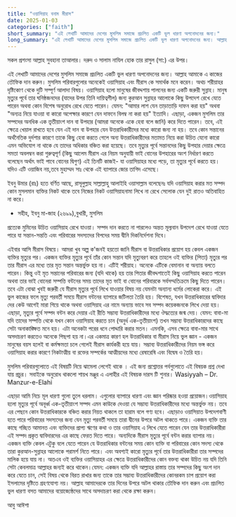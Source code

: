 ```yaml
---
title: "ওয়াসিয়াহ বনাম মীরাস"
date: 2025-01-03
categories: ["faith"]
short_summary: "এই লেখাটি আমাদের দেশের মুসলিম সমাজে প্রচলিত একটি ভুল ধারণা অপনোদনের জন্য।"
long_summary: "এই লেখাটি আমাদের দেশের মুসলিম সমাজে প্রচলিত একটি ভুল ধারণা অপনোদনের জন্য। আল্লাহ আমাকে এ কাজের তৌফিক দান করুন। মুসলিম পরিবারগুলোর অনেকেই ওয়াসিয়াহ এবং মীরাস কে সমার্থক মনে করেন। অথচ শরীয়াহর দৃষ্টিকোণ থেকে দুটি সম্পূর্ণ আলাদা বিষয়।"
---
```


সকল প্রশংসা আল্লাহ সুবহানা তাআলার। দরুদ ও সালাম নাযিল হোক তার রাসুল (সা:) এর উপর।

এই লেখাটি আমাদের দেশের মুসলিম সমাজে প্রচলিত একটি ভুল ধারণা অপনোদনের জন্য। আল্লাহ আমাকে এ কাজের তৌফিক দান করুন। মুসলিম পরিবারগুলোর অনেকেই ওয়াসিয়াহ এবং মীরাস কে সমার্থক মনে করেন। অথচ শরীয়াহর দৃষ্টিকোণ থেকে দুটি সম্পূর্ণ আলাদা বিষয়। ওয়াসিয়াহ হলো মানুষের জীবদ্দশায় পালনের জন্য একটি জরুরী সুন্নাহ। মানুষ মৃত্যুর পূর্বে তার ঘনিষ্ঠজনদের (যাদের উপর তিনি দায়িত্বশীল) জন্য কুরআন সুন্নাহর আলোকে কিছু উপদেশ রেখে যেতে পারেন অথবা কোন বিশেষ অনুরোধ রেখে যেতে পারেন। যেমন: "আমার লাশ যেন তাড়াতাড়ি দাফন করা হয়" অথবা "অন্যত্র নিয়ে যাওয়া বা কারো অপেক্ষার কারণে যেন দাফনে বিলম্ব না করা হয়" ইত্যাদি। এছাড়া, একজন মুসলিম তার সম্পদের  অনধিক এক তৃতীয়াংশ দান বা উপহার (আমরা অনেকে একে হেবা বলে জানি) করে দিতে পারেন। তবে, এই ক্ষেত্রে খেয়াল রাখতে হবে যেন এই দান বা উপহার যেন উত্তরাধিকারীদের  মধ্যে কারো জন্য না হয়। তবে কোন সন্তানের অর্থনৈতিক দুর্দশার কারণে তাকে কিছু  হেবা করতে গেলে অন্য উত্তরাধিকারীদের মতামত নিয়ে করা উচিত যেনো কারো এমন অভিযোগ না থাকে যে তাদের অধিকার বঞ্চিত করা হয়েছে।  তবে মৃত্যুর পূর্বে সন্তানদের কিছু উপহার দেয়ার ক্ষেত্রে সমতা অবলম্বন করা গুরুত্বপূর্ণ (কিছু আলেম মীরাস এর নিয়ম অনুযায়ী ভাই বোনের উপহারের অংশ নির্ধারণ করতে বলেছেন অর্থাৎ ভাই পাবে বোনের দ্বিগুণ)
এই তিনটি কাজই- যা  ওয়াসিয়াহর মধ্যে পড়ে, তা মৃত্যুর পূর্বে করতে হয়। যদিও এটি ওয়াজিব নয়,তবে মুহাম্মদ  সাঃ থেকে এই ব্যাপারে জোর তাগিদ এসেছে।

ইবনু উমার (রাঃ) হতে বর্ণিত আছে, রাসূলুল্লাহ সাল্লাল্লাহু আলাইহি ওয়াসাল্লাম বলেছেনঃ যদি ওয়াসিয়াহ করার মত সম্পদ কোন মুসলমান ব্যক্তির নিকট থাকে তবে নিজের নিকট ওয়াসিয়াহনামা লিখে না রেখে সেলোক যেন দুই রাতও অতিবাহিত না করে।

- সহীহ, ইবনু মা-জাহ (২৬৯৯),বুখারী, মুসলিম

প্রত্যেক মুমিনের উচিত ওয়াসিয়াহ রেখে যাওয়া। সম্পদ দান করতে না পারলেও অন্তত মূল্যবান উপদেশ রেখে যাওয়া যেতে পারে যা সন্তান-সন্ততি এবং পরিবারের সদস্যদের বিপদের সময় দ্বীনি দিকনির্দেশনা দিবে।

এইবার আসি মীরাস বিষয়ে। আমরা খুব অল্প ক'জনই হয়তো জানি মীরাস বা উত্তরাধিকার প্রয়োগ হয় কেবল একজন ব্যক্তির মৃত্যুর পর। একজন ব্যক্তির মৃত্যুর পূর্বে তাঁর কোন সন্তান যদি মৃত্যুবরণ করে তাহলে ওই ব্যক্তির (পিতা) মৃত্যুর পর তার মীরাস এর মধ্যে তার মৃত সন্তান অন্তর্ভুক্ত হয় না। এটিই শরীয়াহ। অনেকে এটিকে বেমানান বা অন্যায় বলতে পারেন। কিন্তু ওই মৃত সন্তানের পরিবারের জন্য (যদি থাকে) হয় তার পিতার জীবদ্দশাতেই কিছু ওয়াসিয়াহ করতে পারেন অথবা তার ভাই বোনেরা সম্পত্তি বন্টনের সময় তাদের মৃত ভাই বা বোনের পরিবারকে সর্বসম্মতিক্রমে কিছু দিতে পারেন। তবে এটা বোঝা খুবই জরুরী যে  মীরাস মৃত্যুর  পূর্বে লিখে যাওয়ার বিষয় নয় যেমনটা অন্যান্য ধর্মের লোকেরা করে।  এই ভুল কাজের ফলে মৃত্যু পরবর্তী সময়ে  মীরাস বন্টনের ব্যাপারে জটিলতা তৈরি হয়। বিশেষত, যখন উত্তরাধিকারের দ্বাবিদার দের কেউ  আগেই মারা গিয়ে থাকে অথবা ওয়াসিয়াহ এর  নামে অন্যায় ভাবে সব সম্পদ কয়েকজনকে লিখে দেয়া হয়। এছাড়া, মৃত্যুর পূর্বে সম্পদ বন্টন করে দেয়ার এই রীতি সম্ভাব্য উত্তরাধিকারীদের মধ্যে ঔদ্ধত্যের জন্ম দেয়। যেমন: বাবা-মা যদি তাদের সম্পত্তি থেকে যখন কোন ওয়াসিয়াহ করতে চান (অনুর্ধ এক-তৃতীয়াংশ) তখন সম্ভাব্য উত্তরাধিকারদের কাছে সেটা অনাকাঙ্ক্ষিত মনে হয়। এটা অনেকটা পরের ধনে পোদ্দারি করার মতন। এমনকি, এসব ক্ষেত্রে বাবা-মার সাথে অসদাচরণ করতেও অনেকে পিছপা হয় না।এর একমাত্র কারণ হল উত্তরাধিকার বা মীরাস নিয়ে ভুল জ্ঞান - একজন মানুষের বয়স হলেই বা কর্মক্ষমতা চলে গেলেই মীরাস কার্যকরী হয়ে যায়। সম্ভাব্য উত্তরাধিকারীদের নিয়ম ভঙ্গ করে ওয়াসিয়াহ করার কারণে নিকটাত্মীয় বা রক্তের সম্পর্কের আত্মীয়দের মধ্যে রেষারেষি এবং বিদ্বেষ ও তৈরি হয়।

মুসলিম পরিবারগুলোতে এই বিষয়টি নিয়ে ঝামেলা লেগেই থাকে  । এই জন্য প্রশ্নোত্তর পর্বগুলোতে এই বিষয়ক প্রশ্ন দেখা যায় প্রচুর। সবাইকে অনুরোধ থাকলো শায়খ মঞ্জুর এ এলাহীর এই বিষয়ক দারস টি শুনার।
Wasiyyah – Dr. Manzur-e-Elahi

এছাড়া আমি নিচে মূল ধারণা গুলো তুলে ধরলাম। এগুলোর ব্যাপারে ধারণা এবং জ্ঞান পরিষ্কার হওয়া প্রয়োজন।ওয়াসিয়াহ হলো
 মৃত্যুর পূর্বে অনূর্ধ্ব এক-তৃতীয়াংশ সম্পদ এমন কাউকে দেওয়া যে সম্ভাব্য উত্তরাধিকারীদের মধ্যে অন্তর্ভুক্ত নয়। তবে এর পেছনে কোন উত্তরাধিকারকে বঞ্চিত করার নিয়ত থাকলে তা হারাম বলে গণ্য হবে।
এছাড়াও ওয়াসিয়াত উপদেশবাণী হতে পারে পরিবারের সদস্যদের জন্য যেন মৃত্যু পরবর্তী সময়ে তারা দ্বীনের উপরে  অটল থাকতে পারে।
একজন ব্যক্তি তার কাছে গচ্ছিত আমানত এবং ব্যক্তিদের প্রাপ্য ঋণের কথা ও তার ওয়াসিয়াহ এ লিখে যেতে পারেন যেন তার উত্তরাধিকারীরা এই সম্পদ প্রকৃত দ্বাবিদারদের এর কাছে ফেরত দিতে পারে।
অন্যদিকে 
মীরাস মৃত্যুর পূর্বে বন্টন করার ব্যাপার নয়। একজন ব্যক্তি কেবল এটুকু বলে যেতে পারেন যে উত্তরাধিকার বন্টনের সময় কোন ব্যক্তি বা পরিবারের কোন সদস্য থেকে তারা কুরআন-সুন্নাহর আলোকে পরামর্শ নিতে পারে।
এবং অবশ্যই কারো মৃত্যুর পূর্বে তার উত্তরাধিকারীরা তার সম্পদের মালিক হয়ে যায় না। অতএব ওই ব্যক্তির ওয়াসিয়াহর এর ক্ষেত্রে উত্তরাধিকারীদের কোন বক্তব্য থাকা উচিত নয় যদি তিনি সেটা কেবলমাত্র আল্লাহর জন্যই করে থাকেন।যেমন: একজন ব্যক্তি যদি আল্লাহর রাস্তায় তার সম্পদের কিছু অংশ দান করে যেতে চান,  সেই বিষয় থেকে বিরত রাখার জন্য তাকে তার সম্ভাব্য উত্তরাধিকারীদের কোনরকম চাপ প্রয়োগ করা ইসলামের দৃষ্টিতে গ্রহণযোগ্য নয়।
আল্লাহ আমাদেরকে তার দিনের উপরে অটল থাকার তৌফিক দান করুন এবং প্রচলিত ভুল ধারণা বসত আমাদের বয়োজ্যেষ্ঠদের  সাথে  অসদাচরণ  করা থেকে রক্ষা করুন।


আবু আঈশা
